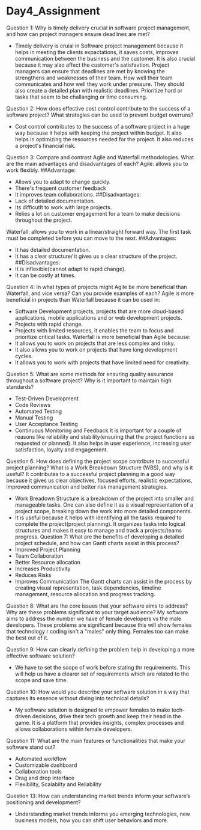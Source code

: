 # Day4_Assignment

Question 1:
Why is timely delivery crucial in software project management, and how can project managers ensure deadlines are met?
- Timely delivery is cruial in Software project management because it helps in meeting the clients expactations, it saves costs, improves communication between the business
  and the customer. It is also crucial because it may alao affect the customer's satisfavtion. Project managers can ensure that deadlines are met by knowing the strengthens
  and weaknesses of their team. How well their team communicates and how well they work under pressure. They should also create a detailed plan with realistic deadlines. Prioritize
  hard or tasks that seem to be challanging or time consuming.

Question 2:
How does effective cost control contribute to the success of a software project? What strategies can be used to prevent budget overruns?
- Cost control contributes to the success of a software project in a huge way because it helps with keeping the project within budget. It also helps in optimizing the resources
needed for the project. It also reduces a project's financial risk.

Question 3:
Compare and contrast Agile and Waterfall methodologies. What are the main advantages and disadvantages of each?
Agile: allows you to work flexibly.
##Advantage:
- Allows you to adapt to change quickly.
- There's frequent customer feedback
- It improves team collaborations.
##Disadvantages:
- Lack of detailed documentation.
- Its difficutlt to work with large projects.
- Relies a lot on customer engagement for a team to make decisions throughout the project.
  
Waterfall: allows you to work in a linear/straight forward way. The first task must be completed before you can move to the next.
##Advantages:
- It has detailed documentation.
- It has a clear structure/ it gives us a clear structure of the project.
##Disadvantages:
- It is inflexible(cannot adapt to rapid change).
- It can be costly at times.

Question 4: 
In what types of projects might Agile be more beneficial than Waterfall, and vice versa? Can you provide examples of each?
Agile is more beneficial in projects than Waterfall because it can be used in:
- Software Development projects, projects that are more cloud-based applications, mobile applications and or web development projects.
- Projects with rapid change.
- Projects with limited resources, it enables the team to focus and prioritize critical tasks.
Waterfall is more beneficial than Agile because:
- It allows you to work on projects that are less complex and risky.
- It also allows you to work on projects that have long development cycles.
- It allows you to work with projects that have limited need for creativity.

Question 5:
What are some methods for ensuring quality assurance throughout a software project? Why is it important to maintain high standards?
- Test-Driven Development
- Code Reviews
- Automated Testing
- Manual Testing
- User Acceptance Testing
- Continuous Monitoring and Feedback
It is important for a couple of reasons like reliability and stability(ensuring that the project functions as requested or planned). It also helps in user experience,
increasing user satisfaction, loyalty and engagement.

Question 6:
How does defining the project scope contribute to successful project planning? What is a Work Breakdown Structure (WBS), and why is it useful?
It contributes to a successful project planning in a good way because it gives us clear objectives, focused  efforts, realistic expectations, improved communication and
better risk management strategies.
- Work Breadown Structure is a breakdown of the project into smaller and manageable tasks. One can also define it as a visual representation of a project scope, breaking down
  the work into more detailed components.
- It is useful because it helps with identifying all the tasks required to complete the project(project planning). It organizes tasks into logical structures and makes it easy to
  manage and track a projects/teams progress.
Question 7:
What are the benefits of developing a detailed project schedule, and how can Gantt charts assist in this process?
- Improved Project Planning
- Team Collaboration
- Better Resource allocation
- Increases Productivity
- Reduces Risks
- Improves Communication
The Gantt charts can assist in the process by creating visual representation, task dependencies, timeline management, resource allocation and progress tracking.

Question 8:
What are the core issues that your software aims to address? Why are these problems significant to your target audience?
My software aims to address the number we have of female developers vs the male developers. These problems are significant because this will show females that
technology r coding isn't a "males" only thing. Females too can make the best out of it.

Question 9:
How can clearly defining the problem help in developing a more effective software solution?
- We have to set the scope of work before stating thr requirements.  This will help us have a clearer set of requirements which are related to the scope and save time.

Question 10:
How would you describe your software solution in a way that captures its essence without diving into technical details?
- My software solution is designed to empower females to make tech-driven decisions, drive their tech growth and keep their head in the game. It is a platform that provides
  insights, complex processes and allows collaborations within female developers.

Question 11:
What are the main features or functionalities that make your software stand out?
- Automated workflow
- Customizable dashboard
- Collaboration tools
- Drag and drop interface
- Flexibility, Scalabilty and Reliability


Question 13:
How can understanding market trends inform your software’s positioning and development?
- Understanding market trends informs you emerging technologies, new business models, how you can shift user behaviors and more.


